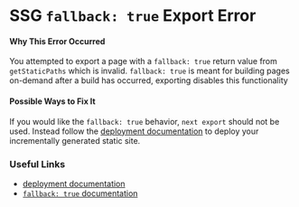 SSG `fallback: true` Export Error
=================================

#### Why This Error Occurred

You attempted to export a page with a `fallback: true` return value from `getStaticPaths` which is invalid. `fallback: true` is meant for building pages on-demand after a build has occurred, exporting disables this functionality

#### Possible Ways to Fix It

If you would like the `fallback: true` behavior, `next export` should not be used. Instead follow the [deployment documentation](https://nextjs.org/docs/deployment) to deploy your incrementally generated static site.

### Useful Links

-   [deployment documentation](https://nextjs.org/docs/deployment#vercel-recommended)
-   [`fallback: true` documentation](https://nextjs.org/docs/basic-features/data-fetching#fallback-true)
